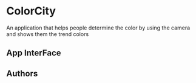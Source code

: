 # ColorCity
An application that helps people determine the color by using the camera and shows them the trend colors

## App InterFace



## Authors 
